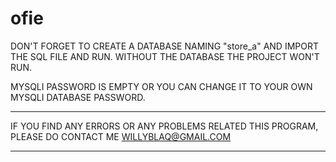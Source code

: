 # ofie
DON'T FORGET TO CREATE A DATABASE NAMING "store_a" AND IMPORT THE SQL FILE AND RUN.
WITHOUT THE DATABASE THE PROJECT WON'T RUN.

MYSQLI PASSWORD IS EMPTY OR YOU CAN CHANGE IT TO YOUR OWN MYSQLI DATABASE PASSWORD.

***** 
IF YOU FIND ANY ERRORS OR ANY PROBLEMS RELATED THIS PROGRAM, PLEASE DO CONTACT ME 
WILLYBLAQ@GMAIL.COM 
***** 
